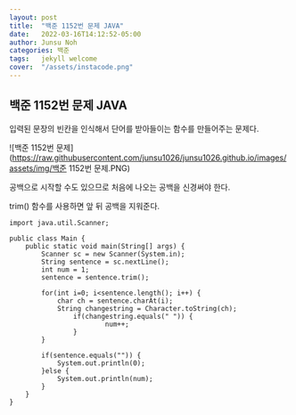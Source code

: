 ```yaml
---
layout: post
title:  "백준 1152번 문제 JAVA"
date:   2022-03-16T14:12:52-05:00
author: Junsu Noh
categories: 백준
tags:	jekyll welcome
cover:  "/assets/instacode.png" 
---
```


## 백준 1152번 문제 JAVA



입력된 문장의 빈칸을 인식해서 단어를 받아들이는 함수를 만들어주는 문제다.



![백준 1152번 문제](https://raw.githubusercontent.com/junsu1026/junsu1026.github.io/images/assets/img/백준 1152번 문제.PNG)



공백으로 시작할 수도 있으므로 처음에 나오는 공백을 신경써야 한다.

trim() 함수를 사용하면 앞 뒤 공백을 지워준다.





```
import java.util.Scanner;

public class Main {
	public static void main(String[] args) {
		Scanner sc = new Scanner(System.in);
		String sentence = sc.nextLine();
		int num = 1;
		sentence = sentence.trim();
		
		for(int i=0; i<sentence.length(); i++) {
			char ch = sentence.charAt(i);
			String changestring = Character.toString(ch);
				if(changestring.equals(" ")) {
						num++;
				}
		}
		
		if(sentence.equals("")) {
			System.out.println(0);
		}else {
			System.out.println(num);
		}
	}
}
```

